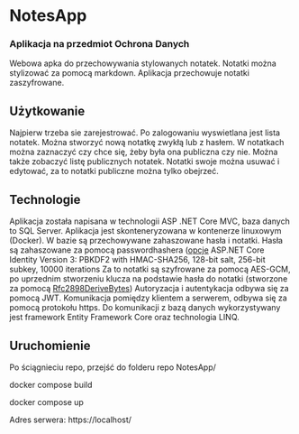 # NotesApp

### Aplikacja na przedmiot Ochrona Danych
Webowa apka do przechowywania stylowanych notatek. Notatki można stylizować za pomocą markdown.
Aplikacja przechowuje notatki zaszyfrowane.

## Użytkowanie
Najpierw trzeba sie zarejestrować. Po zalogowaniu wyswietlana jest lista notatek. Można stworzyć nową notatkę zwykłą lub z hasłem.
W notatkach można zaznaczyć czy chce się, żeby była ona publiczna czy nie. Można także zobaczyć listę publicznych notatek. 
Notatki swoje można usuwać i edytować, za to notatki publiczne można tylko obejrzeć. 

## Technologie
Aplikacja została napisana w technologii ASP .NET Core MVC, baza danych to SQL Server. Aplikacja jest skonteneryzowana w kontenerze linuxowym (Docker).
W bazie są przechowywane zahaszowane hasła i notatki. Hasła są zahaszowane za pomocą passwordhashera ([opcje](https://learn.microsoft.com/en-us/dotnet/api/microsoft.aspnetcore.identity.passwordhasheroptions?view=aspnetcore-7.0)
ASP.NET Core Identity Version 3: PBKDF2 with HMAC-SHA256, 128-bit salt, 256-bit subkey, 10000 iterations
Za to notatki są szyfrowane za pomocą AES-GCM, po uprzednim stworzeniu klucza na podstawie hasła do notatki (stworzone za pomocą [Rfc2898DeriveBytes](https://learn.microsoft.com/en-us/dotnet/api/system.security.cryptography.rfc2898derivebytes?view=net-6.0))
Autoryzacja i autentykacja odbywa się za pomocą JWT. Komunikacja pomiędzy klientem a serwerem, odbywa się za pomocą protokołu 
https. Do komunikacji z bazą danych wykorzystywany jest framework Entity Framework Core oraz technologia LINQ. 

## Uruchomienie
Po ściągnieciu repo, przejść do folderu repo NotesApp/

docker compose build

docker compose up

Adres serwera:
https://localhost/
